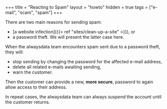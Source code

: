 +++
title = "Reacting to Spam"
layout = "howto"
hidden = true
tags = ["e-mail", "scam", "spam"]
+++

There are two main reasons for sending spam:

- [a website infection]({{< ref "sites/clean-up-a-site" >}}), or
- a password theft. We will present the latter case here.

When the alwaysdata team encounters spam sent due to a password theft, they will:

- stop sending by changing the password for the affected e-mail address,
- delete all related e-mails awaiting sending,
- warn the customer.

Then the customer can provide a new, **more secure**, password to again allow access to their address.

In repeat cases, the alwaysdata team can always *suspend* the account until the customer returns.
